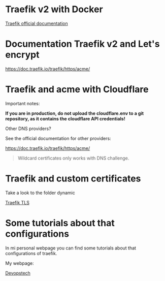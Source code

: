 # Traefik v2 with Docker

[Traefik official documentation](https://doc.traefik.io/traefik/)

# Documentation Traefik v2 and Let's encrypt

https://doc.traefik.io/traefik/https/acme/

# Traefik and acme with Cloudflare  

Important notes:

**If you are in production, do not upload the cloudflare.env to a git repository, as it contains the cloudflare API credentials!**

Other DNS providers?

See the official documentation for other providers:

https://doc.traefik.io/traefik/https/acme/

> Wildcard certificates only works with DNS challenge.

# Traefik and custom certificates  

Take a look to the folder dynamic

[Traefik TLS](https://doc.traefik.io/traefik/https/tls/)

# Some tutorials about that configurations  

In mi personal webpage you can find some tutorials about that configurations of traefik.

My webpage: 

[Devopstech](https://www.devopstech.org/categories/#docker)